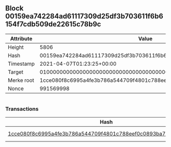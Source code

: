 ## Block 00159ea742284ad61117309d25df3b703611f6b6154f7cdb509de22615c78b9c

Attribute | Value
--- | ---
Height | 5806
Hash | 00159ea742284ad61117309d25df3b703611f6b6154f7cdb509de22615c78b9c
Timestamp | 2021-04-07T01:23:25+00:00
Target | 0100000000000000000000000000000000000000000000000000000000000000
Merke root | 1cce080f8c6995a4fe3b786a544709f4801c788eef0c0893ba75f5c388f48a20
Nonce | 991569998

```

```

### Transactions

Hash | Amount
--- | ---
[1cce080f8c6995a4fe3b786a544709f4801c788eef0c0893ba75f5c388f48a20](1cce080f8c6995a4fe3b786a544709f4801c788eef0c0893ba75f5c388f48a20.md) | 10.00000000 SKEPTI 
